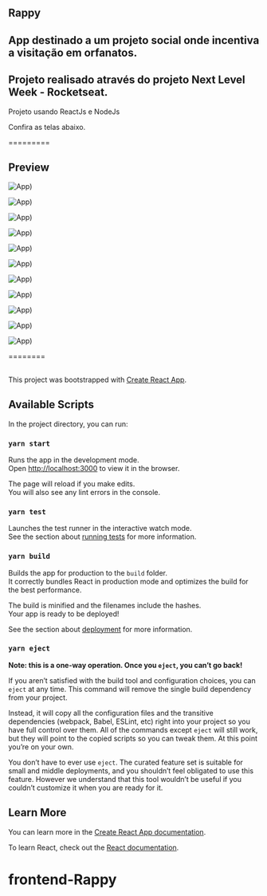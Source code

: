 ## Rappy 

## App destinado a um projeto social onde incentiva a visitação em orfanatos.

## Projeto realisado através do projeto Next Level Week - Rocketseat.

Projeto usando ReactJs e NodeJs 

Confira as telas abaixo.

=========
## Preview

![App](https://github.com/EdgarHygino/frontend-Rappy/blob/developer-1/images/Captura%20de%20tela%20de%202020-11-07%2010-33-05.png))

![App](https://github.com/EdgarHygino/frontend-Rappy/blob/developer-1/images/Captura%20de%20tela%20de%202020-11-07%2011-19-17.png))

![App](https://github.com/EdgarHygino/frontend-Rappy/blob/developer-1/images/Captura%20de%20tela%20de%202020-11-07%2011-19-21.png))

![App](https://github.com/EdgarHygino/frontend-Rappy/blob/developer-1/images/Captura%20de%20tela%20de%202020-11-07%2011-19-28.png))

![App](https://github.com/EdgarHygino/frontend-Rappy/blob/developer-1/images/Captura%20de%20tela%20de%202020-11-07%2011-19-32.png))

![App](https://github.com/EdgarHygino/frontend-Rappy/blob/developer-1/images/Captura%20de%20tela%20de%202020-11-07%2011-19-41.png))

![App](https://github.com/EdgarHygino/frontend-Rappy/blob/developer-1/images/Captura%20de%20tela%20de%202020-11-07%2011-19-43.png))

![App](https://github.com/EdgarHygino/frontend-Rappy/blob/developer-1/images/Captura%20de%20tela%20de%202020-11-07%2011-19-52.png))

![App](https://github.com/EdgarHygino/frontend-Rappy/blob/developer-1/images/Captura%20de%20tela%20de%202020-11-07%2011-19-55.png))

![App](https://github.com/EdgarHygino/frontend-Rappy/blob/developer-1/images/Captura%20de%20tela%20de%202020-11-07%2011-20-24.png))

![App](https://github.com/EdgarHygino/frontend-Rappy/blob/developer-1/images/Captura%20de%20tela%20de%202020-11-07%2011-20-32.png))


========
## 

This project was bootstrapped with [Create React App](https://github.com/facebook/create-react-app).

## Available Scripts

In the project directory, you can run:

### `yarn start`

Runs the app in the development mode.<br />
Open [http://localhost:3000](http://localhost:3000) to view it in the browser.

The page will reload if you make edits.<br />
You will also see any lint errors in the console.

### `yarn test`

Launches the test runner in the interactive watch mode.<br />
See the section about [running tests](https://facebook.github.io/create-react-app/docs/running-tests) for more information.

### `yarn build`

Builds the app for production to the `build` folder.<br />
It correctly bundles React in production mode and optimizes the build for the best performance.

The build is minified and the filenames include the hashes.<br />
Your app is ready to be deployed!

See the section about [deployment](https://facebook.github.io/create-react-app/docs/deployment) for more information.

### `yarn eject`

**Note: this is a one-way operation. Once you `eject`, you can’t go back!**

If you aren’t satisfied with the build tool and configuration choices, you can `eject` at any time. This command will remove the single build dependency from your project.

Instead, it will copy all the configuration files and the transitive dependencies (webpack, Babel, ESLint, etc) right into your project so you have full control over them. All of the commands except `eject` will still work, but they will point to the copied scripts so you can tweak them. At this point you’re on your own.

You don’t have to ever use `eject`. The curated feature set is suitable for small and middle deployments, and you shouldn’t feel obligated to use this feature. However we understand that this tool wouldn’t be useful if you couldn’t customize it when you are ready for it.

## Learn More

You can learn more in the [Create React App documentation](https://facebook.github.io/create-react-app/docs/getting-started).

To learn React, check out the [React documentation](https://reactjs.org/).
# frontend-Rappy
